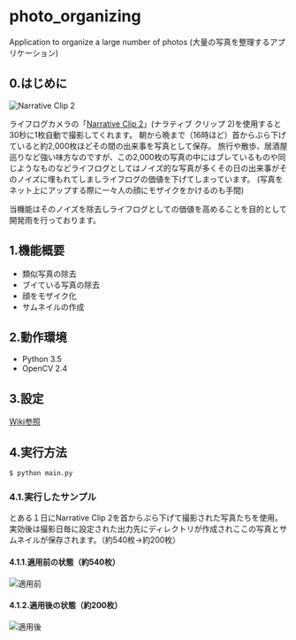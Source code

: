 # photo_organizing
Application to organize a large number of photos
(大量の写真を整理するアプリケーション)

## 0.はじめに

![Narrative Clip 2](http://getnarrative.com/assets/images/box.png)

ライフログカメラの「[Narrative Clip 2](http://getnarrative.com/)」(ナラティブ クリップ 2)を使用すると30秒に1枚自動で撮影してくれます。
朝から晩まで（16時ほど）首からぶら下げていると約2,000枚ほどその間の出来事を写真として保存。
旅行や散歩、居酒屋巡りなど強い味方なのですが、この2,000枚の写真の中にはブレているものや同じようなものなどライフログとしてはノイズ的な写真が多くその日の出来事がそのノイズに埋もれてしましライフログの価値を下げてしまっています。 (写真をネット上にアップする際に一々人の顔にモザイクをかけるのも手間)

当機能はそのノイズを除去しライフログとしての価値を高めることを目的として開発雨を行っております。

## 1.機能概要

* 類似写真の除去
* ブイている写真の除去
* 顔をモザイク化
* サムネイルの作成

## 2.動作環境

* Python 3.5
* OpenCV 2.4

## 3.設定

[Wiki参照](https://github.com/maemori/photo_organizing/wiki)

## 4.実行方法

```
$ python main.py
```

### 4.1.実行したサンプル

とある１日にNarrative Clip 2を首からぶら下げて撮影された写真たちを使用。実効後は撮影日毎に設定された出力先にディレクトリが作成されここの写真とサムネイルが保存されます。（約540枚→約200枚）

#### 4.1.1.適用前の状態（約540枚）

![適用前](https://github.com/maemori/photo_organizing/blob/master/test/thumbnail_before.png?raw=true)

#### 4.1.2.適用後の状態（約200枚）

![適用後](https://github.com/maemori/photo_organizing/blob/master/test/thumbnail_after.png?raw=true)

